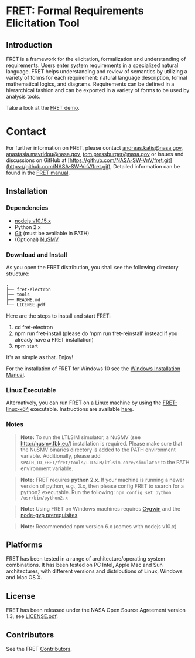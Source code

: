 FRET: Formal Requirements Elicitation Tool
=============================================

Introduction
------------

FRET is a framework for the elicitation, formalization and understanding of requirements. Users enter system requirements in a specialized natural language. FRET helps understanding and review of semantics by utilizing a variety of forms for each requirement: natural language description, formal mathematical logics, and diagrams. Requirements can be defined in a hierarchical fashion and can be exported in a variety of forms to be used by analysis tools.

Take a look at the [FRET demo](https://drive.google.com/open?id=142C-xIw6ar9rSgxz-wAXktYrTwAG0sKw).

Contact
=======
For further information on FRET, please contact <andreas.katis@nasa.gov>,
<anastasia.mavridou@nasa.gov>, <tom.pressburger@nasa.gov> or issues and
discussions on GitHub at [https://github.com/NASA-SW-VnV/fret.git](https://github.com/NASA-SW-VnV/fret.git). Detailed
information can be found in the
[FRET manual](fret-electron/docs/_media/userManual.md).

Installation
------------

### Dependencies

 * [nodejs v10.15.x](https://nodejs.org/download/release/v10.15.3/)
 * Python 2.x
 * [Git](https://git-scm.com/) (must be available in PATH)
 * (Optional) [NuSMV](http://nusmv.fbk.eu/)

### Download and Install

As you open the FRET distribution, you shall see the following directory structure:

```
.
├── fret-electron
├── tools
├── README.md
└── LICENSE.pdf
```

Here are the steps to install and start FRET:

1. cd fret-electron
2. npm run fret-install (please do 'npm run fret-reinstall' instead if you already have a FRET installation)
3. npm start

It's as simple as that. Enjoy!


For the installation of FRET for Windows 10 see the [Windows Installation Manual](fret-electron/docs/installation_windows.md).

### Linux Executable

Alternatively, you can run FRET on a Linux machine by using the [FRET-linux-x64](executables/) executable. Instructions are available [here](executables/README.md).

### Notes

> __Note:__ To run the LTLSIM simulator, a NuSMV (see http://nusmv.fbk.eu/) installation is required. Please make sure that the NuSMV binaries directory is added to the PATH environment variable. Additionally, please add `$PATH_TO_FRET/fret/tools/LTLSIM/ltlsim-core/simulator` to the PATH environment variable.

> __Note:__ FRET requires **python 2.x**. If your machine is running a newer version of python, e.g., 3.x, then please config FRET to search for a python2 executable. Run the following: `npm config set python /usr/bin/python2.x`

> __Note:__ Using FRET on Windows machines requires [Cygwin](https://cygwin.com/index.html) and the [node-gyp prerequisites](https://github.com/nodejs/node-gyp#on-windows)

>__Note:__ Recommended npm version 6.x (comes with nodejs v10.x)


Platforms
---------

FRET has been tested in a range of architecture/operating system combinations. It has been tested on PC Intel, Apple Mac and Sun architectures, with different versions and distributions of Linux, Windows and Mac OS X.

License
-------

FRET has been released under the NASA Open Source Agreement version 1.3, see [LICENSE.pdf](LICENSE.pdf).


Contributors
------------

See the FRET [Contributors](CONTRIBUTORS.md).
